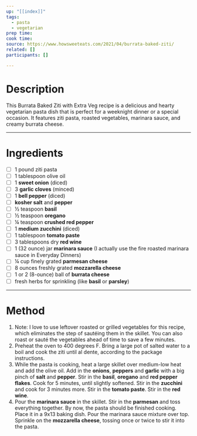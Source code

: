 ```yaml
---
up: "[[index]]"
tags:
  - pasta
  - vegetarian
prep time: 
cook time: 
source: https://www.howsweeteats.com/2021/04/burrata-baked-ziti/
related: []
participants: [] 

---
```

# Description
This Burrata Baked Ziti with Extra Veg recipe is a delicious and hearty vegetarian pasta dish that is perfect for a weeknight dinner or a special occasion. It features ziti pasta, roasted vegetables, marinara sauce, and creamy burrata cheese.

---
# Ingredients
- [ ] 1 pound ziti pasta
- [ ] 1 tablespoon olive oil
- [ ] 1 **sweet onion** (diced)
- [ ] 3 **garlic cloves** (minced)
- [ ] 1 **bell pepper** (diced)
- [ ] **kosher salt** and **pepper**
- [ ] ½ teaspoon **basil**
- [ ] ½ teaspoon **oregano**
- [ ] ¼ teaspoon **crushed red pepper**
- [ ] 1 **medium zucchini** (diced)
- [ ] 1 tablespoon **tomato paste**
- [ ] 3 tablespoons dry **red wine**
- [ ] 1 (32 ounce) jar **marinara sauce** (I actually use the fire roasted marinara sauce in Everyday Dinners)
- [ ] ¼ cup finely grated **parmesan cheese**
- [ ] 8 ounces freshly grated **mozzarella cheese**
- [ ] 1 or 2 (8-ounce) ball of **burrata cheese**
- [ ] fresh herbs for sprinkling (like **basil** or **parsley**)

---
# Method
1. Note: I love to use leftover roasted or grilled vegetables for this recipe, which eliminates the step of sautéing them in the skillet. You can also roast or sauté the vegetables ahead of time to save a few minutes.
2. Preheat the oven to 400 degrees F. Bring a large pot of salted water to a boil and cook the ziti until al dente, according to the package instructions.
3. While the pasta is cooking, heat a large skillet over medium-low heat and add the olive oil. Add in the **onions**, **peppers** and **garlic** with a big pinch of **salt** and **pepper**. Stir in the **basil**, **oregano** and **red pepper flakes**. Cook for 5 minutes, until slightly softened. Stir in the **zucchini** and cook for 3 minutes more. Stir in the **tomato paste**. Stir in the **red wine**.
4. Pour the **marinara sauce** in the skillet. Stir in the **parmesan** and toss everything together. By now, the pasta should be finished cooking. Place it in a 9x13 baking dish. Pour the marinara sauce mixture over top. Sprinkle on the **mozzarella cheese**, tossing once or twice to stir it into the pasta.
